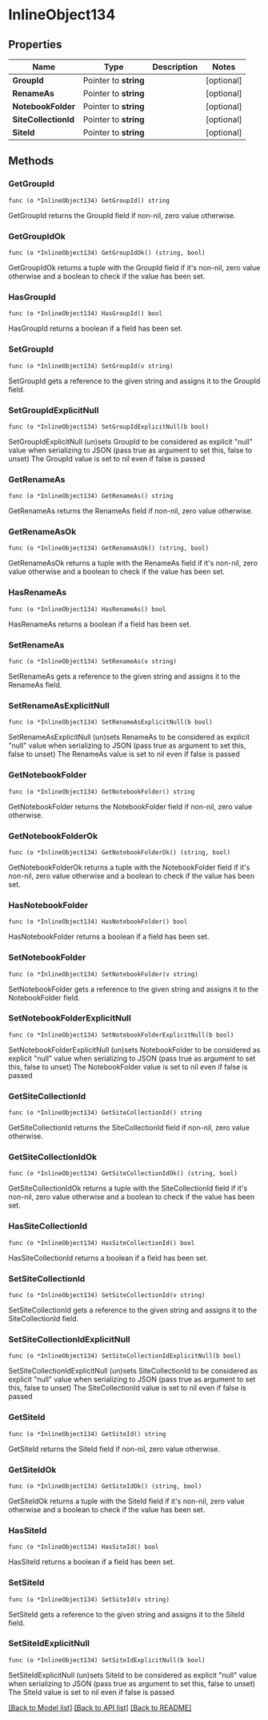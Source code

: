 # InlineObject134

## Properties

Name | Type | Description | Notes
------------ | ------------- | ------------- | -------------
**GroupId** | Pointer to **string** |  | [optional] 
**RenameAs** | Pointer to **string** |  | [optional] 
**NotebookFolder** | Pointer to **string** |  | [optional] 
**SiteCollectionId** | Pointer to **string** |  | [optional] 
**SiteId** | Pointer to **string** |  | [optional] 

## Methods

### GetGroupId

`func (o *InlineObject134) GetGroupId() string`

GetGroupId returns the GroupId field if non-nil, zero value otherwise.

### GetGroupIdOk

`func (o *InlineObject134) GetGroupIdOk() (string, bool)`

GetGroupIdOk returns a tuple with the GroupId field if it's non-nil, zero value otherwise
and a boolean to check if the value has been set.

### HasGroupId

`func (o *InlineObject134) HasGroupId() bool`

HasGroupId returns a boolean if a field has been set.

### SetGroupId

`func (o *InlineObject134) SetGroupId(v string)`

SetGroupId gets a reference to the given string and assigns it to the GroupId field.

### SetGroupIdExplicitNull

`func (o *InlineObject134) SetGroupIdExplicitNull(b bool)`

SetGroupIdExplicitNull (un)sets GroupId to be considered as explicit "null" value
when serializing to JSON (pass true as argument to set this, false to unset)
The GroupId value is set to nil even if false is passed
### GetRenameAs

`func (o *InlineObject134) GetRenameAs() string`

GetRenameAs returns the RenameAs field if non-nil, zero value otherwise.

### GetRenameAsOk

`func (o *InlineObject134) GetRenameAsOk() (string, bool)`

GetRenameAsOk returns a tuple with the RenameAs field if it's non-nil, zero value otherwise
and a boolean to check if the value has been set.

### HasRenameAs

`func (o *InlineObject134) HasRenameAs() bool`

HasRenameAs returns a boolean if a field has been set.

### SetRenameAs

`func (o *InlineObject134) SetRenameAs(v string)`

SetRenameAs gets a reference to the given string and assigns it to the RenameAs field.

### SetRenameAsExplicitNull

`func (o *InlineObject134) SetRenameAsExplicitNull(b bool)`

SetRenameAsExplicitNull (un)sets RenameAs to be considered as explicit "null" value
when serializing to JSON (pass true as argument to set this, false to unset)
The RenameAs value is set to nil even if false is passed
### GetNotebookFolder

`func (o *InlineObject134) GetNotebookFolder() string`

GetNotebookFolder returns the NotebookFolder field if non-nil, zero value otherwise.

### GetNotebookFolderOk

`func (o *InlineObject134) GetNotebookFolderOk() (string, bool)`

GetNotebookFolderOk returns a tuple with the NotebookFolder field if it's non-nil, zero value otherwise
and a boolean to check if the value has been set.

### HasNotebookFolder

`func (o *InlineObject134) HasNotebookFolder() bool`

HasNotebookFolder returns a boolean if a field has been set.

### SetNotebookFolder

`func (o *InlineObject134) SetNotebookFolder(v string)`

SetNotebookFolder gets a reference to the given string and assigns it to the NotebookFolder field.

### SetNotebookFolderExplicitNull

`func (o *InlineObject134) SetNotebookFolderExplicitNull(b bool)`

SetNotebookFolderExplicitNull (un)sets NotebookFolder to be considered as explicit "null" value
when serializing to JSON (pass true as argument to set this, false to unset)
The NotebookFolder value is set to nil even if false is passed
### GetSiteCollectionId

`func (o *InlineObject134) GetSiteCollectionId() string`

GetSiteCollectionId returns the SiteCollectionId field if non-nil, zero value otherwise.

### GetSiteCollectionIdOk

`func (o *InlineObject134) GetSiteCollectionIdOk() (string, bool)`

GetSiteCollectionIdOk returns a tuple with the SiteCollectionId field if it's non-nil, zero value otherwise
and a boolean to check if the value has been set.

### HasSiteCollectionId

`func (o *InlineObject134) HasSiteCollectionId() bool`

HasSiteCollectionId returns a boolean if a field has been set.

### SetSiteCollectionId

`func (o *InlineObject134) SetSiteCollectionId(v string)`

SetSiteCollectionId gets a reference to the given string and assigns it to the SiteCollectionId field.

### SetSiteCollectionIdExplicitNull

`func (o *InlineObject134) SetSiteCollectionIdExplicitNull(b bool)`

SetSiteCollectionIdExplicitNull (un)sets SiteCollectionId to be considered as explicit "null" value
when serializing to JSON (pass true as argument to set this, false to unset)
The SiteCollectionId value is set to nil even if false is passed
### GetSiteId

`func (o *InlineObject134) GetSiteId() string`

GetSiteId returns the SiteId field if non-nil, zero value otherwise.

### GetSiteIdOk

`func (o *InlineObject134) GetSiteIdOk() (string, bool)`

GetSiteIdOk returns a tuple with the SiteId field if it's non-nil, zero value otherwise
and a boolean to check if the value has been set.

### HasSiteId

`func (o *InlineObject134) HasSiteId() bool`

HasSiteId returns a boolean if a field has been set.

### SetSiteId

`func (o *InlineObject134) SetSiteId(v string)`

SetSiteId gets a reference to the given string and assigns it to the SiteId field.

### SetSiteIdExplicitNull

`func (o *InlineObject134) SetSiteIdExplicitNull(b bool)`

SetSiteIdExplicitNull (un)sets SiteId to be considered as explicit "null" value
when serializing to JSON (pass true as argument to set this, false to unset)
The SiteId value is set to nil even if false is passed

[[Back to Model list]](../README.md#documentation-for-models) [[Back to API list]](../README.md#documentation-for-api-endpoints) [[Back to README]](../README.md)


